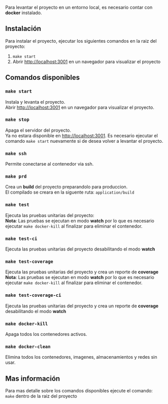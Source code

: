 Para levantar el proyecto en un entorno local, es necesario contar con **docker** instalado.

## Instalación

Para instalar el proyecto, ejecutar los siguientes comandos en la raiz del proyecto:

1. `make start`
2. Abrir [http://localhost:3001](http://localhost:3001) en un navegador para visualizar el proyecto

## Comandos disponibles

### `make start`

Instala y levanta el proyecto.<br>
Abrir [http://localhost:3001](http://localhost:3001) en un navegador para visualizar el proyecto.

### `make stop`

Apaga el servidor del proyecto.<br>
Ya no estara disponible en [http://localhost:3001](http://localhost:3001). Es necesario ejecutar el comando `make start` nuevamente si de desea volver a levantar el proyecto.

### `make ssh`

Permite conectarse al contenedor via ssh.

### `make prd`

Crea un **build** del proyecto preparandolo para produccion.<br>
El compilado se creara en la siguente ruta: `application/build`

### `make test`

Ejecuta las pruebas unitarias del proyecto:<br>
**Nota**: Las pruebas se ejecutan en modo **watch** por lo que es necesario ejecutar `make docker-kill` al finalizar para eliminar el contenedor.

### `make test-ci`

Ejecuta las pruebas unitarias del proyecto desabilitando el modo **watch**

### `make test-coverage`

Ejecuta las pruebas unitarias del proyecto y crea un reporte de **coverage**<br>
**Nota**: Las pruebas se ejecutan en modo **watch** por lo que es necesario ejecutar `make docker-kill` al finalizar para eliminar el contenedor.

### `make test-coverage-ci`

Ejecuta las pruebas unitarias del proyecto y crea un reporte de **coverage** desabilitando el modo **watch**

### `make docker-kill`

Apaga todos los contenedores activos.

### `make docker-clean`

Elimina todos los contenedores, imagenes, almacenamientos y redes sin usar.

## Mas información

Para mas detalle sobre los comandos disponibles ejecute el comando:<br>
`make` dentro de la raiz del proyecto
